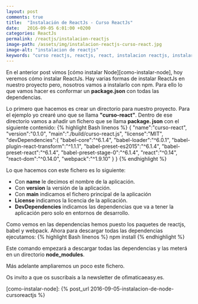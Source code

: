 ```yaml
---
layout: post
comments: true
title:  "Instalación de ReactJs - Curso ReactJs"
date:   2016-09-05 6:01:00 +0200
categories: ReactJs
permalink: /reactjs/instalacion-reactjs
image-path: /assets/img/instalacion-reactjs-curso-react.jpg
image-alt: "instalacion de reactjs"
keywords: "curso reactjs, reactjs, react, instalacion reactjs, instalar reactjs, tutorial react"
---
```

En el anterior post vimos [cómo instalar Node][como-instalar-node], hoy veremos cómo instalar 
ReactJs. Hay varias formas de instalar ReactJs en nuestro proyecto pero, 
nosotros vamos a instalarlo con npm. Para ello lo que vamos hacer es 
conformar un **package.json** con todas las dependencias.

Lo primero que hacemos es crear un directorio para nuestro proyecto. 
Para el ejemplo yo crearé uno que se llama **"curso-react"**. 
Dentro de ese directorio vamos a añadir un fichero que se llama **package.
json** con el siguiente contenido:
{% highlight Bash linenos %}
{
   "name":"curso-react",
   "version":"0.1.0",
   "main":"./build/curso-react.js",
   "license":"MIT",
   "devDependencies":{
      "babel-core":"^6.1.4",
      "babel-loader":"^6.0.1",
      "babel-plugin-react-transform":"^1.1.1",
      "babel-preset-es2015":"^6.1.4",
      "babel-preset-react":"^6.1.4",
      "babel-preset-stage-0":"^6.1.4",
      "react":"^0.14",
      "react-dom":"^0.14.0",
      "webpack":"^1.9.10"
   }
}
{% endhighlight %}

Lo que hacemos con este fichero es lo siguiente:

* Con **name** le decimos el nombre de la aplicación.
* Con **version** la versión de la aplicación.
* Con **main** indicamos el fichero principal de la aplicación
* **License** indicamos la licencia de la aplicación.
* **DevDependencies** indicamos las dependencias que va a tener la aplicación pero solo en entornos de desarrollo.

Como vemos en las dependencias hemos puesto los paquetes de reactjs, babel y webpack.
Ahora para descargar todas las dependencias ejecutamos:
{% highlight Bash linenos %}
npm install
{% endhighlight %}

Este comando empezará a descargar todas las dependencias y las meterá en un 
directorio **node_modules**.

Más adelante ampliaremos un poco este fichero.

Os invito a que os suscribais a la newsletter de ofimaticaeasy.es.

[como-instalar-node]: {% post_url 2016-09-05-instalacion-de-node-cursoreactjs %}